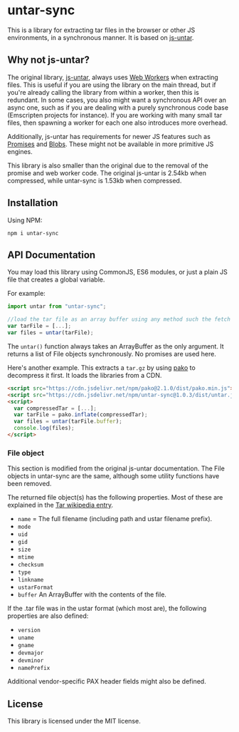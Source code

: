 # untar-sync

This is a library for extracting tar files in the browser or other JS environments, in a synchronous manner. It is based on [js-untar](https://github.com/InvokIT/js-untar).

## Why not js-untar?

The original library, [js-untar](https://github.com/InvokIT/js-untar), always uses [Web Workers](https://developer.mozilla.org/en-US/docs/Web/API/Web_Workers_API/Using_web_workers) when extracting files. This is useful if you are using the library on the main thread, but if you're already calling the library from within a worker, then this is redundant. In some cases, you also might want a synchronous API over an async one, such as if you are dealing with a purely synchronous code base (Emscripten projects for instance). If you are working with many small tar files, then spawning a worker for each one also introduces more overhead.

Additionally, js-untar has requirements for newer JS features such as [Promises](https://developer.mozilla.org/en-US/docs/Web/JavaScript/Reference/Global_Objects/Promise) and [Blobs](https://developer.mozilla.org/en-US/docs/Web/API/Blob). These might not be available in more primitive JS engines. 

This library is also smaller than the original due to the removal of the promise and web worker code. The original js-untar is 2.54kb when compressed, while untar-sync is 1.53kb when compressed. 

## Installation

Using NPM:
```
npm i untar-sync
```

## API Documentation
You may load this library using CommonJS, ES6 modules, or just a plain JS file that creates a global variable. 

For example: 
```js
import untar from "untar-sync";

//load the tar file as an array buffer using any method such the fetch api
var tarFile = [...];
var files = untar(tarFile);
```

The `untar()` function always takes an ArrayBuffer as the only argument. It returns a list of File objects synchronously. No promises are used here.

Here's another example. This extracts a `tar.gz` by using [pako](https://github.com/nodeca/pako) to decompress it first. It loads the libraries from a CDN. 
```html
<script src="https://cdn.jsdelivr.net/npm/pako@2.1.0/dist/pako.min.js"></script>
<script src="https://cdn.jsdelivr.net/npm/untar-sync@1.0.3/dist/untar.js"></script>
<script>
  var compressedTar = [...];
  var tarFile = pako.inflate(compressedTar);
  var files = untar(tarFile.buffer);
  console.log(files);
</script>
```

### File object
This section is modified from the original js-untar documentation. The File objects in untar-sync are the same, although some utility functions have been removed.

The returned file object(s) has the following properties. Most of these are explained in the [Tar wikipedia entry](https://en.wikipedia.org/wiki/Tar_(computing)#File_format).

* `name` = The full filename (including path and ustar filename prefix).
* `mode`
* `uid`
* `gid`
* `size`
* ``mtime``
* `checksum`
* `type`
* `linkname`
* `ustarFormat`
* `buffer` An ArrayBuffer with the contents of the file.

If the .tar file was in the ustar format (which most are), the following properties are also defined:

* `version`
* `uname`
* `gname`
* `devmajor`
* `devminor`
* `namePrefix`

Additional vendor-specific PAX header fields might also be defined.

## License
This library is licensed under the MIT license. 
